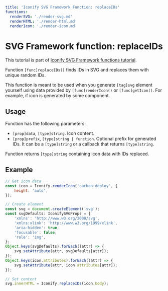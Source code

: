 ```yaml
title: 'Iconify SVG Framework Function: replaceIDs'
functions:
  renderSVG: './render-svg.md'
  renderHTML: './render-html.md'
  renderIcon: './render-icon.md'
```

# SVG Framework function: replaceIDs

This tutorial is part of [Iconify SVG Framework functions tutorial](./functions.md#render).

Function `[func]replaceIDs()` finds IDs in SVG and replaces them with unique random IDs.

This function is meant to be used when you generate `[tag]svg` element yourself using data provided by `[func]renderIcon()` or `[func]getIcon()`. For example, if icon is generated by some component.

## Usage

Function has the following parameters:

- `[prop]data`, `[type]string`. Icon content.
- `[prop]prefix`, `[type]string | function`. Optional prefix for generated IDs. It can be a `[type]string` or a callback that returns `[type]string`.

Function returns `[type]string` containing icon data with IDs replaced.

## Example

```js
// Get icon data
const icon = Iconify.renderIcon('carbon:deploy', {
	height: 'auto',
});

// Create element
const svg = document.createElement('svg');
const svgDefaults: IconifySVGProps = {
	'xmlns': 'http://www.w3.org/2000/svg',
	'xmlns:xlink': 'http://www.w3.org/1999/xlink',
	'aria-hidden': true,
	'focusable': false,
	'role': 'img',
};
Object.keys(svgDefaults).forEach((attr) => {
	svg.setAttribute(attr, svgDefaults[attr]);
});
Object.keys(icon.attributes).forEach((attr) => {
	svg.setAttribute(attr, icon.attributes[attr]);
});

// Set content
svg.innerHTML = Iconify.replaceIDs(icon.body);
```

